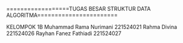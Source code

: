 ==================TUGAS BESAR STRUKTUR DATA ALGORITMA=======================

KELOMPOK 1B
Muhammad Rama Nurimani  221524021
Rahma Divina 221524026
Rayhan Fanez Fathiadi 221524027
